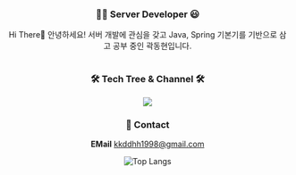 <div align="center">
  

### 👩‍💻 Server Developer 😃
Hi There👋 안녕하세요! 서버 개발에 관심을 갖고 Java, Spring 기본기를 기반으로 삼고 공부 중인 곽동현입니다.
#
### 🛠 Tech Tree & Channel 🛠
<img src="https://img.shields.io/badge/Tech Blog-gray?style=flat&logo=Velog&logoColor=#20C997"/>


<!--
**alivejuicy/alivejuicy** is a ✨ _special_ ✨ repository because its `README.md` (this file) appears on your GitHub profile.

Here are some ideas to get you started:

- 🔭 I’m currently working on ...
- 🌱 I’m currently learning ...
- 👯 I’m looking to collaborate on ...
- 🤔 I’m looking for help with ...
- 💬 Ask me about ...
- 📫 How to reach me: ...
- 😄 Pronouns: ...
- ⚡ Fun fact: ...
-->
### 💬 Contact 
**EMail** kkddhh1998@gmail.com

![Top Langs](https://github-readme-stats.vercel.app/api/top-langs/?username=alivejuicy&layout=compact&theme=buefy)


</div>
